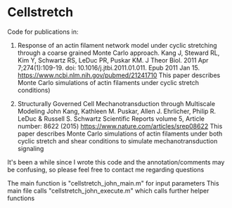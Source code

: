 # Cellstretch

Code for publications in:

1. Response of an actin filament network model under cyclic stretching through a coarse grained Monte Carlo approach.
Kang J, Steward RL, Kim Y, Schwartz RS, LeDuc PR, Puskar KM.
J Theor Biol. 2011 Apr 7;274(1):109-19. doi: 10.1016/j.jtbi.2011.01.011. Epub 2011 Jan 15.
https://www.ncbi.nlm.nih.gov/pubmed/21241710
This paper describes Monte Carlo simulations of actin filaments under cyclic stretch conditions)

2. Structurally Governed Cell Mechanotransduction through Multiscale Modeling
John Kang, Kathleen M. Puskar, Allen J. Ehrlicher, Philip R. LeDuc & Russell S. Schwartz
Scientific Reports volume 5, Article number: 8622 (2015)
https://www.nature.com/articles/srep08622
This paper describes Monte Carlo simulations of actin filaments under both cyclic stretch and shear conditions to simulate mechanotransduction signaling

It's been a while since I wrote this code and the annotation/comments may be confusing, so please feel free to contact me regarding questions

The main function is "cellstretch_john_main.m" for input parameters
This main file calls "cellstretch_john_execute.m" which calls further helper functions
